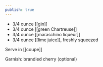 ```yaml
---
publish: true
---
```

- 3/4 ounce [[gin]]
- 3/4 ounce [[green Chartreuse]]
- 3/4 ounce [[maraschino liqueur]]
- 3/4 ounce [[lime juice]], freshly squeezed

Serve in [[coupe]]

Garnish: brandied cherry (optional)